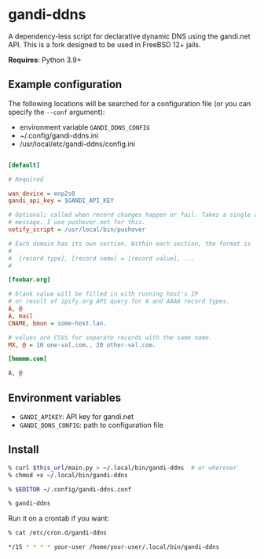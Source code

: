 
# gandi-ddns

A dependency-less script for declarative dynamic DNS using the gandi.net API.
This is a fork designed to be used in FreeBSD 12+ jails.

**Requires**: Python 3.9+


## Example configuration

The following locations will be searched for a configuration file (or you can 
specify the `--conf` argument):

- environment variable `GANDI_DDNS_CONFIG`
- ~/.config/gandi-ddns.ini
- /usr/local/etc/gandi-ddns/config.ini

```ini

[default]

# Required

wan_device = enp2s0
gandi_api_key = $GANDI_API_KEY

# Optional; called when record changes happen or fail. Takes a single arg, a string
# message. I use pushover.net for this.
notify_script = /usr/local/bin/pushover 

# Each domain has its own section. Within each section, the format is
#
#  [record type], [record name] = [record value], ...
#

[foobar.org]

# blank value will be filled in with running host's IP 
# or result of ipify.org API query for A and AAAA record types.
A, @
A, mail
CNAME, bmon = some-host.lan.

# values are CSVs for separate records with the same name.
MX, @ = 10 one-val.com., 20 other-val.com.

[hmmmm.com]

A, @
```

## Environment variables

- `GANDI_APIKEY`: API key for gandi.net
- `GANDI_DDNS_CONFIG`: path to configuration file

## Install

```sh
% curl $this_url/main.py > ~/.local/bin/gandi-ddns  # or wherever
% chmod +x ~/.local/bin/gandi-ddns

% $EDITOR ~/.config/gandi-ddns.conf

% gandi-ddns
```


Run it on a crontab if you want:
```sh
% cat /etc/cron.d/gandi-ddns

*/15 * * * * your-user /home/your-user/.local/bin/gandi-ddns
```
